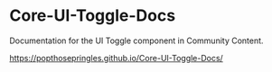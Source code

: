 # Core-UI-Toggle-Docs

Documentation for the UI Toggle component in Community Content.

https://popthosepringles.github.io/Core-UI-Toggle-Docs/
